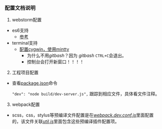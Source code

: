 ### 配置文档说明
1. webstorm配置
 * es6支持
   * [参考](http://www.jianshu.com/p/b4390919a5b5)
 * terminal支持
   * [配置cygwin，使用mintty](https://intellij-support.jetbrains.com/hc/en-us/community/posts/206343349-Set-terminal-shell-path-to-mintty-bash-)
     * 为什么不用*gitbash*？因为  *gitbash* ```CTRL+C```会退出。
     * 控制台会打开新窗口！！！！
2. 工程项目配置
 * 查看[package.json](./../package.json)命令

   ```"dev": "node build/dev-server.js",``` 跟踪到相应文件，具体看文件注释。
3. webpack配置
 * scss，css，stylus等预编译文件配置是在[*webpack.dev.conf.js*](./../build/webpack.de.conf.js)里面配置的，该文件关联[*util.js*](./../build/utils.js)里面包含这些预编译插件配置项。